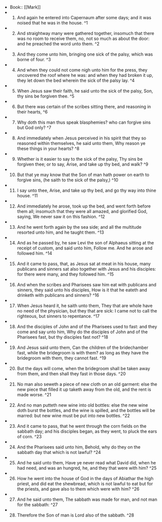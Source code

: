 - Book:: [[Mark]]
- 1. And again he entered into Capernaum after some days; and it was noised that he was in the house. ^1
- 2. And straightway many were gathered together, insomuch that there was no room to receive them, no, not so much as about the door: and he preached the word unto them. ^2
- 3. And they come unto him, bringing one sick of the palsy, which was borne of four. ^3
- 4. And when they could not come nigh unto him for the press, they uncovered the roof where he was: and when they had broken it up, they let down the bed wherein the sick of the palsy lay. ^4
- 5. When Jesus saw their faith, he said unto the sick of the palsy, Son, thy sins be forgiven thee. ^5
- 6. But there was certain of the scribes sitting there, and reasoning in their hearts, ^6
- 7. Why doth this man thus speak blasphemies? who can forgive sins but God only? ^7
- 8. And immediately when Jesus perceived in his spirit that they so reasoned within themselves, he said unto them, Why reason ye these things in your hearts? ^8
- 9. Whether is it easier to say to the sick of the palsy, Thy sins be forgiven thee; or to say, Arise, and take up thy bed, and walk? ^9
- 10. But that ye may know that the Son of man hath power on earth to forgive sins, (he saith to the sick of the palsy,) ^10
- 11. I say unto thee, Arise, and take up thy bed, and go thy way into thine house. ^11
- 12. And immediately he arose, took up the bed, and went forth before them all; insomuch that they were all amazed, and glorified God, saying, We never saw it on this fashion. ^12
- 13. And he went forth again by the sea side; and all the multitude resorted unto him, and he taught them. ^13
- 14. And as he passed by, he saw Levi the son of Alphaeus sitting at the receipt of custom, and said unto him, Follow me. And he arose and followed him. ^14
- 15. And it came to pass, that, as Jesus sat at meat in his house, many publicans and sinners sat also together with Jesus and his disciples: for there were many, and they followed him. ^15
- 16. And when the scribes and Pharisees saw him eat with publicans and sinners, they said unto his disciples, How is it that he eateth and drinketh with publicans and sinners? ^16
- 17. When Jesus heard it, he saith unto them, They that are whole have no need of the physician, but they that are sick: I came not to call the righteous, but sinners to repentance. ^17
- 18. And the disciples of John and of the Pharisees used to fast: and they come and say unto him, Why do the disciples of John and of the Pharisees fast, but thy disciples fast not? ^18
- 19. And Jesus said unto them, Can the children of the bridechamber fast, while the bridegroom is with them? as long as they have the bridegroom with them, they cannot fast. ^19
- 20. But the days will come, when the bridegroom shall be taken away from them, and then shall they fast in those days. ^20
- 21. No man also seweth a piece of new cloth on an old garment: else the new piece that filled it up taketh away from the old, and the rent is made worse. ^21
- 22. And no man putteth new wine into old bottles: else the new wine doth burst the bottles, and the wine is spilled, and the bottles will be marred: but new wine must be put into new bottles. ^22
- 23. And it came to pass, that he went through the corn fields on the sabbath day; and his disciples began, as they went, to pluck the ears of corn. ^23
- 24. And the Pharisees said unto him, Behold, why do they on the sabbath day that which is not lawful? ^24
- 25. And he said unto them, Have ye never read what David did, when he had need, and was an hungred, he, and they that were with him? ^25
- 26. How he went into the house of God in the days of Abiathar the high priest, and did eat the shewbread, which is not lawful to eat but for the priests, and gave also to them which were with him? ^26
- 27. And he said unto them, The sabbath was made for man, and not man for the sabbath: ^27
- 28. Therefore the Son of man is Lord also of the sabbath. ^28
